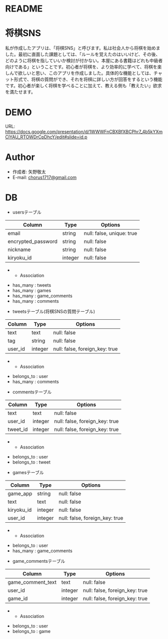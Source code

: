 # README

# 将棋SNS
 
私が作成したアプリは、「将棋SNS」と呼びます。私は社会人から将棋を始めました。最初に直面した課題としては、「ルールを覚えたのはいいけど、その後、どのように将棋を指していいか検討が付かない。本屋にある書籍はどれも中級者向けである」ということです。初心者が将棋を、より効率的に学べて、将棋を楽しんで欲しいと思い、このアプリを作成しました。具体的な機能としては、チャット形式で、将棋の質問ができ、それを将棋に詳しい方が回答をするという機能です。初心者が楽しく将棋を学べることに加えて、教える側も「教えたい」欲求を満たせます。

# DEMO

URL: https://docs.google.com/presentation/d/1WWWFnCBXBfXBCPhr7_4b5kYXmClYAU_RTOWDrCpDhcY/edit#slide=id.p
 
# Author
 
* 作成者: 矢野敬太
* E-mail: chorus1717@gmail.com

# DB
<!-- usersテーブル -->

* usersテーブル

|Column              |Type             |Options                    |
|--------------------|-----------------|---------------------------| 
| email              | string          | null: false, unique: true | #email
| encrypted_password | string          | null: false               | #password
| nickname           | string          | null: false               | #nickname
| kiryoku_id         | integer         | null: false               | #棋力

* * Association
- has_many : tweets
- has_many : games
- has_many : game_comments
- has_many : comments



<!-- tweetsテーブル -->

* tweetsテーブル(将棋SNSの質問テーブル)

|Column   |Type     |Options                         |
|---------|---------|--------------------------------|
| text    | text    | null: false                    | #質問内容
| tag     | string  | null: false                    | #局面
| user_id | integer | null: false, foreign_key: true | #user_id外部キー参照

* * Association
- belongs_to : user
- has_many : comments


<!-- commentsテーブル -->

* commentsテーブル

|Column    |Type     |Options                         |
|----------|---------|--------------------------------|
| text     | text    | null: false                    | #質問内容
| user_id  | integer | null: false, foreign_key: true | #user_id外部キー参照
| tweet_id | integer | null: false, foreign_key: true | #tweet_id外部キー参照

* * Association
- belongs_to : user
- belongs_to : tweet


<!-- gamesテーブル -->

* gamesテーブル

|Column        |Type     |Options                         |
|--------------|---------|--------------------------------| 
| game_app     | string  | null: false                    | #使用する将棋アプリ
| text         | text    | null: false                    | #コメント
| kiryoku_id   | integer | null: false                    | #棋力
| user_id      | integer | null: false, foreign_key: true | #user_id外部キー参照

* * Association
- belongs_to : user
- has_many : game_comments


<!-- game_commentsテーブル -->

* game_commentsテーブル

| Column            |Type     |Options                         |
|-------------------|---------|--------------------------------| 
| game_comment_text | text    | null: false                    | #コメント
| user_id           | integer | null: false, foreign_key: true | #user_id外部キー参照
| game_id           | integer | null: false, foreign_key: true | #game_id外部キー参照

* * Association
- belongs_to : user
- belongs_to : game